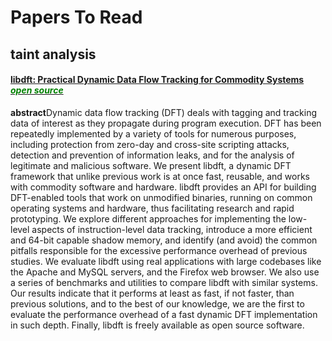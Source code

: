 
# Papers To Read
## taint analysis
#### [libdft: Practical Dynamic Data Flow Tracking for Commodity Systems](https://github.com/njuwangzhilong/ReadPaperList/blob/master/papers/libdft.practicadynamicdataflowTracking.pdf) [<font color=green>*open source*</font>](https://github.com/njuwangzhilong/ReadPaperList/tree/master/projects/libdft-3.1415alpha)
**abstract**Dynamic data flow tracking (DFT) deals with tagging and tracking data of interest as they propagate during program execution. DFT has been repeatedly implemented by a variety of tools for numerous purposes, including protection from zero-day and cross-site scripting attacks, detection and prevention of information leaks, and for the analysis of legitimate and malicious software. We present libdft, a dynamic DFT framework that unlike previous work is at once fast, reusable, and works with commodity software and hardware. libdft provides an API for building DFT-enabled tools that work on unmodified binaries, running on common operating systems and
hardware, thus facilitating research and rapid prototyping. We explore different approaches for implementing the low-level
aspects of instruction-level data tracking, introduce a more efficient and 64-bit capable shadow memory, and identify (and avoid) the
common pitfalls responsible for the excessive performance overhead of previous studies. We evaluate libdft using real applications
with large codebases like the Apache and MySQL servers, and the Firefox web browser. We also use a series of benchmarks and utilities
to compare libdft with similar systems. Our results indicate that it performs at least as fast, if not faster, than previous solutions, and
to the best of our knowledge, we are the first to evaluate the performance overhead of a fast dynamic DFT implementation in such
depth. Finally, libdft is freely available as open source software.
